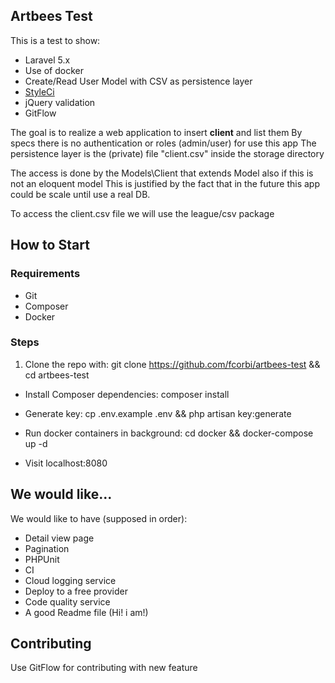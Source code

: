 ## Artbees Test

This is a test to show:

- Laravel 5.x
- Use of docker
- Create/Read User Model with CSV as persistence layer
- [StyleCi](https://styleci.io/)
- jQuery validation
- GitFlow


The goal is to realize a web application to insert **client** and list them
By specs there is no authentication or roles (admin/user) for use this app
The persistence layer is the (private) file "client.csv" inside the storage directory

The access is done by the Models\Client that extends Model also if this is not an eloquent model
This is justified by the fact that in the future this app could be scale until use a real DB.

To access the client.csv file we will use the league/csv package

## How to Start

### Requirements
- Git
- Composer
- Docker

### Steps
1. Clone the repo with:
git clone https://github.com/fcorbi/artbees-test && cd artbees-test

- Install Composer dependencies:
composer install

- Generate key:
cp .env.example .env && php artisan key:generate

- Run docker containers in background:
cd docker && docker-compose up -d

- Visit localhost:8080

## We would like...

We would like to have (supposed in order):

- Detail view page
- Pagination
- PHPUnit
- CI
- Cloud logging service
- Deploy to a free provider
- Code quality service
- A good Readme file (Hi! i am!)

## Contributing

Use GitFlow for contributing with new feature